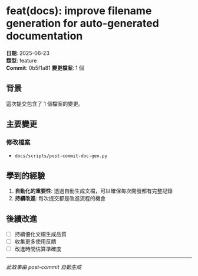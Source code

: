 # feat(docs): improve filename generation for auto-generated documentation

**日期**: 2025-06-23  
**類型**: feature  
**Commit**: 0b5f1a81
**變更檔案**: 1 個

## 背景

這次提交包含了 1 個檔案的變更。

## 主要變更

### 修改檔案
- `docs/scripts/post-commit-doc-gen.py`

## 學到的經驗

1. **自動化的重要性**: 透過自動生成文檔，可以確保每次開發都有完整記錄
2. **持續改進**: 每次提交都是改進流程的機會

## 後續改進

- [ ] 持續優化文檔生成品質
- [ ] 收集更多使用反饋
- [ ] 改進時間估算準確度

---
*此故事由 post-commit 自動生成*
